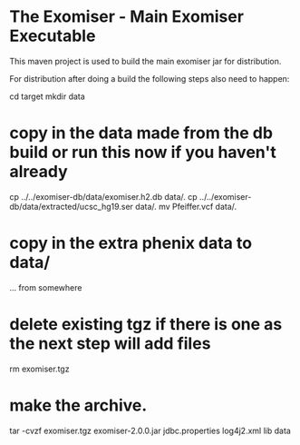 The Exomiser - Main Exomiser Executable 
===============================================================

This maven project is used to build the main exomiser jar for distribution.

For distribution after doing a build the following steps also need to happen:

cd target
mkdir data
# copy in the data made from the db build or run this now if you haven't already
cp ../../exomiser-db/data/exomiser.h2.db data/.
cp ../../exomiser-db/data/extracted/ucsc_hg19.ser data/.
mv Pfeiffer.vcf data/.
# copy in the extra phenix data to data/
... from somewhere
# delete existing tgz if there is one as the next step will add files
rm exomiser.tgz
# make the archive.
tar -cvzf exomiser.tgz exomiser-2.0.0.jar jdbc.properties log4j2.xml lib data 

